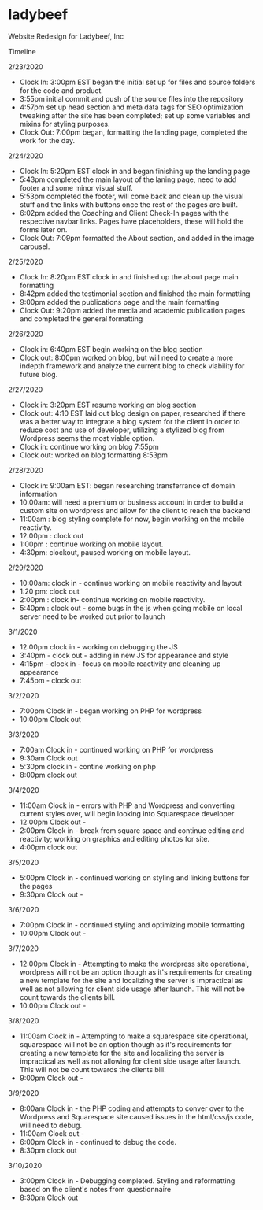 # ladybeef
Website Redesign for Ladybeef, Inc

Timeline

2/23/2020
- Clock In: 3:00pm EST began the initial set up for files and source folders for the code and product.
- 3:55pm initial commit and push of the source files into the repository
- 4:57pm set up head section and meta data tags for SEO optimization tweaking after the site has been completed; set up some variables
  and mixins for styling purposes.
- Clock Out: 7:00pm began, formatting the landing page, completed the work for the day.

2/24/2020
- Clock In: 5:20pm EST clock in and began finishing up the landing page
- 5:43pm completed the main layout of the laning page, need to add footer and some minor visual stuff.
- 5:53pm completed the footer, will come back and clean up the visual stuff and the links with buttons once the rest of the pages are built.
- 6:02pm added the Coaching and Client Check-In pages with the respective navbar links. Pages have placeholders, these will hold the forms later on.
- Clock Out: 7:09pm formatted the About section, and added in the image carousel.

2/25/2020
- Clock In: 8:20pm EST clock in and finished up the about page main formatting
- 8:42pm added the testimonial section and finished the main formatting
- 9:00pm added the publications page and the main formatting 
- Clock Out: 9:20pm added the media and academic publication pages and completed the general formatting

2/26/2020
- Clock in: 6:40pm EST begin working on the blog section
- Clock out: 8:00pm worked on blog, but will need to create a more indepth framework and analyze the current blog to check viability for future blog.

2/27/2020
- Clock in: 3:20pm EST resume working on blog section
- Clock out: 4:10 EST laid out blog design on paper, researched if there was a better way to integrate a blog system for the client in order to reduce cost and use
  of developer, utilizing a stylized blog from Wordpress seems the most viable option.
- Clock in: continue working on blog 7:55pm
- Clock out: worked on blog formatting 8:53pm

2/28/2020
- Clock in: 9:00am EST: began researching transferrance of domain information
- 10:00am: will need a premium or business account in order to build a custom site on wordpress and allow for the client to reach the backend
- 11:00am : blog styling complete for now, begin working on the mobile reactivity.
- 12:00pm : clock out
- 1:00pm : continue working on mobile layout.
- 4:30pm: clockout, paused working on mobile layout.

2/29/2020 
- 10:00am: clock in - continue working on mobile reactivity and layout
- 1:20 pm: clock out
- 2:00pm : clock in- continue working on mobile reactivity.
- 5:40pm : clock out - some bugs in the js when going mobile on local server need to be worked out prior to launch

3/1/2020
- 12:00pm clock in - working on debugging the JS
- 3:40pm - clock out - adding in new JS for appearance and style
- 4:15pm - clock in - focus on mobile reactivity and cleaning up appearance
- 7:45pm - clock out

3/2/2020
- 7:00pm Clock in - began working on PHP for wordpress
- 10:00pm Clock out  

3/3/2020
- 7:00am Clock in - continued working on PHP for wordpress
- 9:30am Clock out 
- 5:30pm clock in - contine working on php
- 8:00pm clock out

3/4/2020
- 11:00am Clock in - errors with PHP and Wordpress and converting current styles over, will begin looking into Squarespace developer  
- 12:00pm Clock out -
- 2:00pm Clock in - break from square space and continue editing and reactivity; working on graphics and editing photos for site. 
- 4:00pm clock out

3/5/2020
- 5:00pm Clock in - continued working on styling and linking buttons for the pages
- 9:30pm Clock out -

3/6/2020
- 7:00pm Clock in - continued styling and optimizing mobile formatting
- 10:00pm Clock out -

3/7/2020
- 12:00pm Clock in - Attempting to make the wordpress site operational, wordpress will not be an option though
                    as it's requirements for creating a new template for the site and localizing the server is impractical as well
                    as not allowing for client side usage after launch. This will not be count towards the clients bill.
- 10:00pm Clock out -

3/8/2020
- 11:00am Clock in - Attempting to make a squarespace site operational, squarespace will not be an option though
                    as it's requirements for creating a new template for the site and localizing the server is impractical as well
                    as not allowing for client side usage after launch. This will not be count towards the clients bill.
- 9:00pm Clock out -

3/9/2020
- 8:00am Clock in - the PHP coding and attempts to conver over to the Wordpress and Squarespace site caused issues in the html/css/js code, will need to debug. 
- 11:00am Clock out -
- 6:00pm Clock in - continued to debug the code.
- 8:30pm clock out

3/10/2020
- 3:00pm Clock in - Debugging completed. Styling and reformatting based on the client's notes from questionnaire
- 8:30pm Clock out 